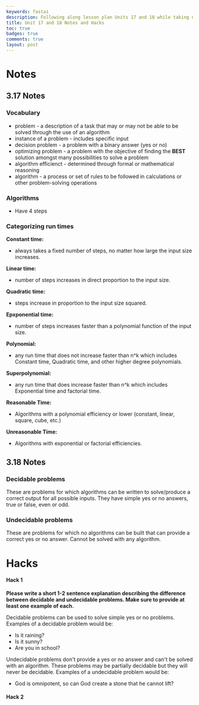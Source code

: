 ```yaml
---
keywords: fastai
description: Following along lesson plan Units 17 and 18 while taking notes and doing the Hacks.
title: Unit 17 and 18 Notes and Hacks
toc: true 
badges: true
comments: true
layout: post
---
```


# Notes

## 3.17 Notes

### Vocabulary

- problem - a description of a task that may or may not be able to be solved through the use of an algorithm
- instance of a problem - includes specific input
- decision problem - a problem with a binary answer (yes or no)
- optimizing problem - a problem with the objective of finding the **BEST** solution amongst many possibilities to solve a problem
- algorithm efficienct - determined through formal or mathematical reasoning
- algorithm - a process or set of rules to be followed in calculations or other problem-solving operations

### Algorithms

- Have 4 steps

### Categorizing run times

**Constant time:**
- always takes a fixed number of steps, no matter how large the input size increases.

**Linear time:**
- number of steps increases in direct proportion to the input size.

**Quadratic time:**
- steps increase in proportion to the input size squared.

**Epxponential time:**
- number of steps increases faster than a polynomial function of the input size.

**Polynomial:**
- any run time that does not increase faster than n^k which includes Constant time, Quadratic time, and other higher degree polynomials.

**Superpolynomial:**
- any run time that does increase faster than n^k which includes Exponential time and factorial time.

**Reasonable Time:**
- Algorithms with a polynomial efficiency or lower (constant, linear, square, cube, etc.)

**Unreasonable Time:**
- Algorithms with exponential or factorial efficiencies.

## 3.18 Notes

### Decidable problems

These are problems for which algorithms can be written to solve/produce a correct output for all possible inputs. They have simple yes or no answers, true or false, even or odd.

### Undecidable problems

These are problems for which no algorithms can be built that can provide a correct yes or no answer. Cannot be solved with any algorithm. 

# Hacks

#### Hack 1

**Please write a short 1-2 sentence explanation describing the difference between decidable and undecidable problems. Make sure to provide at least one example of each.**

Decidable problems can be used to solve simple yes or no problems. Examples of a decidable problem would be: 
- Is it raining?
- Is it sunny?
- Are you in school?

Undecidable problems don't provide a yes or no answer and can't be solved with an algorithm. These problems may be partially decidable but they will never be decidable. Examples of a undecidable problem would be: 
- God is omnipotent, so can God create a stone that he cannot lift?

#### Hack 2 






